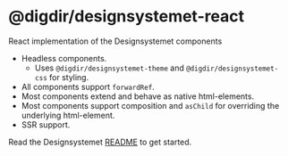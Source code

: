 # @digdir/designsystemet-react

React implementation of the Designsystemet components

- Headless components.
  - Uses `@digdir/designsystemet-theme` and `@digdir/designsystemet-css` for styling.
- All components support `forwardRef`.
- Most components extend and behave as native html-elements.
- Most components support composition and `asChild` for overriding the underlying html-element.
- SSR support.

Read the Designsystemet [README](https://github.com/digdir/designsystemet) to get started.
